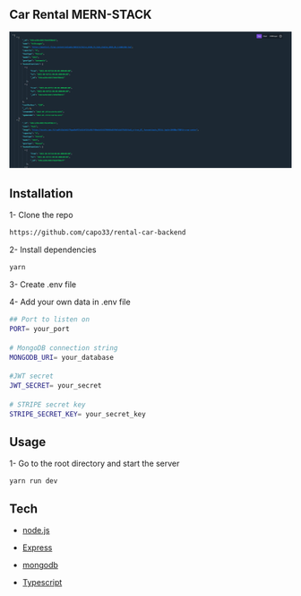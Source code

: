 ## Car Rental MERN-STACK

![alt text](./carList.png)

## Installation

1- Clone the repo

```bash
https://github.com/capo33/rental-car-backend
```

2- Install dependencies

```bash
yarn
```

3- Create .env file

4- Add your own data in .env file

```bash
## Port to listen on
PORT= your_port

# MongoDB connection string
MONGODB_URI= your_database

#JWT secret
JWT_SECRET= your_secret

# STRIPE secret key
STRIPE_SECRET_KEY= your_secret_key
```

## Usage

1- Go to the root directory and start the server

```
yarn run dev
```

## Tech

- [node.js]
- [Express]
- [mongodb]
- [Typescript]

  [node.js]: http://nodejs.org
  [express]: http://expressjs.com
  [mongodb]: https://www.mongodb.com//
  [Typescript]: https://www.typescriptlang.org/